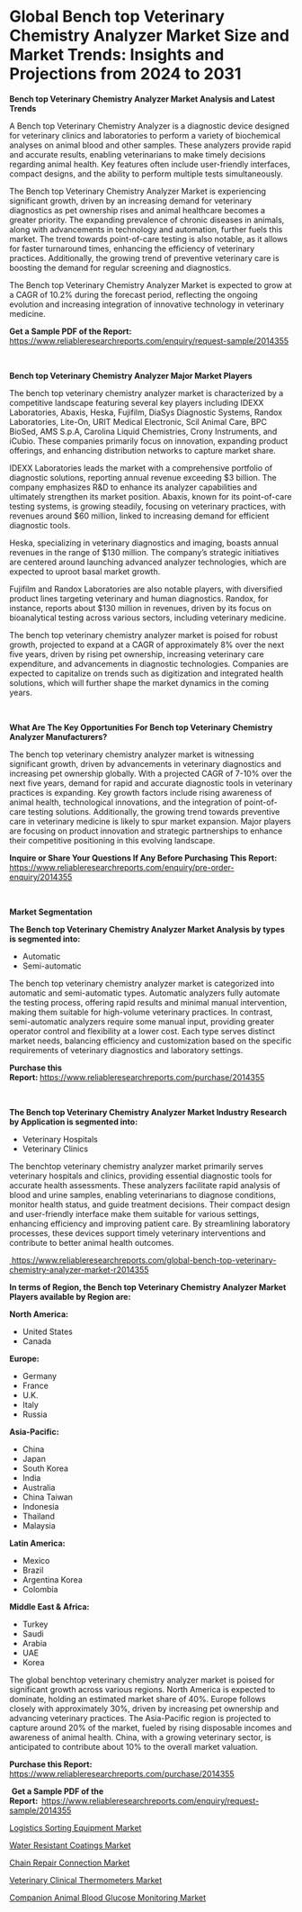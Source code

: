 <p><h1>Global Bench top Veterinary Chemistry Analyzer Market Size and Market Trends: Insights and Projections from 2024 to 2031</h1></p><p><strong>Bench top Veterinary Chemistry Analyzer Market Analysis and Latest Trends</strong></p>
<p><p>A Bench top Veterinary Chemistry Analyzer is a diagnostic device designed for veterinary clinics and laboratories to perform a variety of biochemical analyses on animal blood and other samples. These analyzers provide rapid and accurate results, enabling veterinarians to make timely decisions regarding animal health. Key features often include user-friendly interfaces, compact designs, and the ability to perform multiple tests simultaneously.</p><p>The Bench top Veterinary Chemistry Analyzer Market is experiencing significant growth, driven by an increasing demand for veterinary diagnostics as pet ownership rises and animal healthcare becomes a greater priority. The expanding prevalence of chronic diseases in animals, along with advancements in technology and automation, further fuels this market. The trend towards point-of-care testing is also notable, as it allows for faster turnaround times, enhancing the efficiency of veterinary practices. Additionally, the growing trend of preventive veterinary care is boosting the demand for regular screening and diagnostics.</p><p>The Bench top Veterinary Chemistry Analyzer Market is expected to grow at a CAGR of 10.2% during the forecast period, reflecting the ongoing evolution and increasing integration of innovative technology in veterinary medicine.</p></p>
<p><strong>Get a Sample PDF of the Report:&nbsp;</strong> <a href="https://www.reliableresearchreports.com/enquiry/request-sample/2014355?utm_campaign=83&utm_medium=2&utm_source=Github&utm_content=ia&utm_term=26102024&utm_id=bench-top-veterinary-chemistry-analyzer">https://www.reliableresearchreports.com/enquiry/request-sample/2014355</a></p>
<p>&nbsp;</p>
<p><strong>Bench top Veterinary Chemistry Analyzer Major Market Players</strong></p>
<p><p>The bench top veterinary chemistry analyzer market is characterized by a competitive landscape featuring several key players including IDEXX Laboratories, Abaxis, Heska, Fujifilm, DiaSys Diagnostic Systems, Randox Laboratories, Lite-On, URIT Medical Electronic, Scil Animal Care, BPC BioSed, AMS S.p.A, Carolina Liquid Chemistries, Crony Instruments, and iCubio. These companies primarily focus on innovation, expanding product offerings, and enhancing distribution networks to capture market share.</p><p>IDEXX Laboratories leads the market with a comprehensive portfolio of diagnostic solutions, reporting annual revenue exceeding $3 billion. The company emphasizes R&D to enhance its analyzer capabilities and ultimately strengthen its market position. Abaxis, known for its point-of-care testing systems, is growing steadily, focusing on veterinary practices, with revenues around $60 million, linked to increasing demand for efficient diagnostic tools.</p><p>Heska, specializing in veterinary diagnostics and imaging, boasts annual revenues in the range of $130 million. The company’s strategic initiatives are centered around launching advanced analyzer technologies, which are expected to uproot basal market growth.</p><p>Fujifilm and Randox Laboratories are also notable players, with diversified product lines targeting veterinary and human diagnostics. Randox, for instance, reports about $130 million in revenues, driven by its focus on bioanalytical testing across various sectors, including veterinary medicine.</p><p>The bench top veterinary chemistry analyzer market is poised for robust growth, projected to expand at a CAGR of approximately 8% over the next five years, driven by rising pet ownership, increasing veterinary care expenditure, and advancements in diagnostic technologies. Companies are expected to capitalize on trends such as digitization and integrated health solutions, which will further shape the market dynamics in the coming years.</p></p>
<p>&nbsp;</p>
<p><strong>What Are The Key Opportunities For Bench top Veterinary Chemistry Analyzer Manufacturers?</strong></p>
<p><p>The bench top veterinary chemistry analyzer market is witnessing significant growth, driven by advancements in veterinary diagnostics and increasing pet ownership globally. With a projected CAGR of 7-10% over the next five years, demand for rapid and accurate diagnostic tools in veterinary practices is expanding. Key growth factors include rising awareness of animal health, technological innovations, and the integration of point-of-care testing solutions. Additionally, the growing trend towards preventive care in veterinary medicine is likely to spur market expansion. Major players are focusing on product innovation and strategic partnerships to enhance their competitive positioning in this evolving landscape.</p></p>
<p><strong>Inquire or Share Your Questions If Any Before Purchasing This Report:</strong> <a href="https://www.reliableresearchreports.com/enquiry/pre-order-enquiry/2014355?utm_campaign=83&utm_medium=2&utm_source=Github&utm_content=ia&utm_term=26102024&utm_id=bench-top-veterinary-chemistry-analyzer">https://www.reliableresearchreports.com/enquiry/pre-order-enquiry/2014355</a></p>
<p>&nbsp;</p>
<p><strong>Market Segmentation</strong></p>
<p><strong>The Bench top Veterinary Chemistry Analyzer Market Analysis by types is segmented into:</strong></p>
<p><ul><li>Automatic</li><li>Semi-automatic</li></ul></p>
<p><p>The bench top veterinary chemistry analyzer market is categorized into automatic and semi-automatic types. Automatic analyzers fully automate the testing process, offering rapid results and minimal manual intervention, making them suitable for high-volume veterinary practices. In contrast, semi-automatic analyzers require some manual input, providing greater operator control and flexibility at a lower cost. Each type serves distinct market needs, balancing efficiency and customization based on the specific requirements of veterinary diagnostics and laboratory settings.</p></p>
<p><strong>Purchase this Report:&nbsp;</strong><a href="https://www.reliableresearchreports.com/purchase/2014355?utm_campaign=83&utm_medium=2&utm_source=Github&utm_content=ia&utm_term=26102024&utm_id=bench-top-veterinary-chemistry-analyzer">https://www.reliableresearchreports.com/purchase/2014355</a></p>
<p>&nbsp;</p>
<p><strong>The Bench top Veterinary Chemistry Analyzer Market Industry Research by Application is segmented into:</strong></p>
<p><ul><li>Veterinary Hospitals</li><li>Veterinary Clinics</li></ul></p>
<p><p>The benchtop veterinary chemistry analyzer market primarily serves veterinary hospitals and clinics, providing essential diagnostic tools for accurate health assessments. These analyzers facilitate rapid analysis of blood and urine samples, enabling veterinarians to diagnose conditions, monitor health status, and guide treatment decisions. Their compact design and user-friendly interface make them suitable for various settings, enhancing efficiency and improving patient care. By streamlining laboratory processes, these devices support timely veterinary interventions and contribute to better animal health outcomes.</p></p>
<p><a href="https://www.reliableresearchreports.com/global-bench-top-veterinary-chemistry-analyzer-market-r2014355?utm_campaign=83&utm_medium=2&utm_source=Github&utm_content=ia&utm_term=26102024&utm_id=bench-top-veterinary-chemistry-analyzer">&nbsp;https://www.reliableresearchreports.com/global-bench-top-veterinary-chemistry-analyzer-market-r2014355</a></p>
<p><strong>In terms of Region, the Bench top Veterinary Chemistry Analyzer Market Players available by Region are:</strong></p>
<p>
    <p> <strong> North America: </strong>
        <ul>
            <li>United States</li>
            <li>Canada</li>
        </ul>
        </p> 
    <p> <strong> Europe: </strong>
        <ul>
            <li>Germany</li>
            <li>France</li>
            <li>U.K.</li>
            <li>Italy</li>
            <li>Russia</li>
        </ul>
        </p> 
    <p> <strong> Asia-Pacific: </strong>
        <ul>
            <li>China</li>
            <li>Japan</li>
            <li>South Korea</li>
            <li>India</li>
            <li>Australia</li>
            <li>China Taiwan</li>
            <li>Indonesia</li>
            <li>Thailand</li>
            <li>Malaysia</li>
        </ul>
        </p> 
    <p> <strong> Latin America: </strong>
        <ul>
            <li>Mexico</li>
            <li>Brazil</li>
            <li>Argentina Korea</li>
            <li>Colombia</li>
        </ul>
        </p> 
    <p> <strong> Middle East & Africa: </strong>
        <ul>
            <li>Turkey</li>
            <li>Saudi</li>
            <li>Arabia</li>
            <li>UAE</li>
            <li>Korea</li>
        </ul>
    </p>
    </p>
<p><p>The global benchtop veterinary chemistry analyzer market is poised for significant growth across various regions. North America is expected to dominate, holding an estimated market share of 40%. Europe follows closely with approximately 30%, driven by increasing pet ownership and advancing veterinary practices. The Asia-Pacific region is projected to capture around 20% of the market, fueled by rising disposable incomes and awareness of animal health. China, with a growing veterinary sector, is anticipated to contribute about 10% to the overall market valuation.</p></p>
<p><strong>Purchase this Report: </strong><a href="https://www.reliableresearchreports.com/purchase/2014355?utm_campaign=83&utm_medium=2&utm_source=Github&utm_content=ia&utm_term=26102024&utm_id=bench-top-veterinary-chemistry-analyzer">https://www.reliableresearchreports.com/purchase/2014355</a></p>
<p>&nbsp;<strong>Get a Sample PDF of the Report:&nbsp;&nbsp;</strong><a href="https://www.reliableresearchreports.com/enquiry/request-sample/2014355?utm_campaign=83&utm_medium=2&utm_source=Github&utm_content=ia&utm_term=26102024&utm_id=bench-top-veterinary-chemistry-analyzer">https://www.reliableresearchreports.com/enquiry/request-sample/2014355</a></p>
<p><strong></strong></p>
<p><p><a href="https://issuu.com/reportprime-2/docs/logistics-sorting-equipment-market-_536a067ee38f2a?utm_campaign=83&utm_medium=2&utm_source=Github&utm_content=ia&utm_term=26102024&utm_id=bench-top-veterinary-chemistry-analyzer">Logistics Sorting Equipment Market</a></p><p><a href="https://medium.com/@jethroonkshah/water-resistant-coatings-market-industry-landscape-growth-trajectories-and-global-markets-cf97311469d2?postPublishedType=repub&utm_campaign=83&utm_medium=2&utm_source=Github&utm_content=ia&utm_term=26102024&utm_id=bench-top-veterinary-chemistry-analyzer">Water Resistant Coatings Market</a></p><p><a href="https://issuu.com/reportprime-2/docs/chain-repair-connection-market-size_790af2ae6035e4?utm_campaign=83&utm_medium=2&utm_source=Github&utm_content=ia&utm_term=26102024&utm_id=bench-top-veterinary-chemistry-analyzer">Chain Repair Connection Market</a></p><p><a href="https://github.com/knaufethaganye/Market-Research-Report-List-1/blob/main/veterinary-clinical-thermometers-market.md?utm_campaign=83&utm_medium=2&utm_source=Github&utm_content=ia&utm_term=26102024&utm_id=bench-top-veterinary-chemistry-analyzer">Veterinary Clinical Thermometers Market</a></p><p><a href="https://github.com/leonidmsw5y/Market-Research-Report-List-1/blob/main/companion-animal-blood-glucose-monitoring-market.md?utm_campaign=83&utm_medium=2&utm_source=Github&utm_content=ia&utm_term=26102024&utm_id=bench-top-veterinary-chemistry-analyzer">Companion Animal Blood Glucose Monitoring Market</a></p></p>